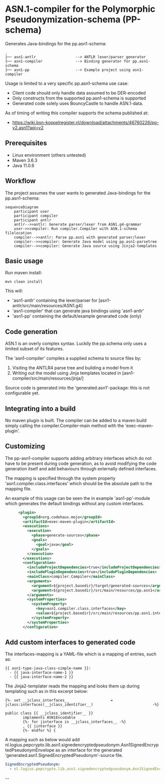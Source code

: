 # ASN.1-compiler for the Polymorphic Pseudonymization-schema (PP-schema)

Generates Java-bindings for the pp.asn1-schema:

```
.
├── asn1-antlr                  --> ANTLR lexer/parser generator 
├── asn1-compiler               --> Binding generator for pp.asn1-schema
├── asn1-pp                     --> Example project using asn1-compiler
```

Usage is limited to a very specific pp.asn1-schema use case:
- Client code should only handle data assumed to be DER-encoded
- Only constructs from the supported pp.asn1-schema is supported
- Generated code solely uses BouncyCastle to handle ASN.1-data.
 
As of timing of writing this compiler supports the schema published at:
- https://wiki.bsn-koppelregister.nl/download/attachments/46760226/pp-v2.asn1?api=v2

## Prerequisites

- Linux environment (others untested)
- Maven 3.6.3
- Java 11.0.6

## Workflow

The project assumes the user wants to generated Java-bindings for the pp.asn1-schema:  

```mermaid
sequenceDiagram 
    participant user
    participant compiler
    participant antlr
    antlr-->>antlr: Generate parser/lexer from ASN1.g4-grammar
    user->>compiler: Run compiler.Compiler with ASN.1-schema filelocation
    compiler-->>antlr: Parse pp.asn1 with generated parser/lexer
    compiler-->>compiler: Generate Java model using pp.asn1-parsetree 
    compiler-->>compiler: Generate Java source using Jinja2-templates
```

## Basic usage

Run maven install: 

```shell script
mvn clean install
```

This will:
- 'asn1-antlr' containing the lexer/parser for [asn1-antlr/src/main/resources/ASN1.g4] 
- 'asn1-compiler' that can generate java bindings using 'asn1-antlr'
- 'asn1-pp' containing the default/example generated code (only)  

## Code generation

ASN.1 is an overly complex syntax. Luckily the pp.schema only uses a limited subset
of its features.

The 'asn1-compiler' compiles a supplied schema to source files by:
1. Visiting the ANTLR4 parse tree and building a model from it
2. Writing out the model using Jinja templates located in [asn1-compiler/src/main/resources/jinja/]

Source code is generated into the 'generated.asn1'-package: this is not configurable yet.

## Integrating into a build

No maven plugin is built. The compiler can be added to a maven build simply calling the
compiler.Compiler-main method with the 'exec-maven-plugin'. 

## Customizing

The pp-asn1-compiler supports adding arbitrary interfaces which do not have to 
be present during code generation, as to avoid modifying the code generation
itself and add behaviours through externally defined interfaces.

The mapping is specified through the system property 'asn1.compiler.class.interfaces'
which should be the absolute path to the mapping file.

An example of this usage can be seen the in example 'asn1-pp'-module which 
generates the default bindings without any custom interfaces.

```xml
      <plugin>
        <groupId>org.codehaus.mojo</groupId>
        <artifactId>exec-maven-plugin</artifactId>
        <executions>
          <execution>
            <phase>generate-sources</phase>
            <goals>
              <goal>java</goal>
            </goals>
          </execution>
        </executions>
        <configuration>
          <includeProjectDependencies>true</includeProjectDependencies>
          <includePluginDependencies>true</includePluginDependencies>
          <mainClass>compiler.Compiler</mainClass>
          <arguments>
            <argument>${project.basedir}/target/generated-sources</argument>
            <argument>${project.basedir}/src/main/resources/pp.asn1</argument>
          </arguments>
          <systemProperties>
            <systemProperty>
              <key>asn1.compiler.class.interfaces</key>
              <value>${project.basedir}/src/main/resources/pp.asn1.interfaces.yaml</value>
            </systemProperty>
          </systemProperties>
        </configuration>
```

## Add custom interfaces to generated code

The interfaces-mapping is a YAML-file which is a mapping of entries, such as:

```
{{ asn1-type-java-class-simple-name }}:
  - {{ java-interface-name-1 }}
  - {{ java-interface-name-2 }}
```

The Jinja2-templater reads the mapping and looks them up during templating such as in
this excerpt below:

```jinja
{%- set __jclass_interfaces__                   = jclass:interfaces(__jclass_identifier__)                           -%}

public class {{ __jclass_identifier__ }}
        implements ASN1Encodable
        {%- for jinterface in __jclass_interfaces__ -%}
        , {{ jinterface }}
        {%- endfor %} {
```

A mapping such as below would add nl.logius.pepcrypto.lib.asn1.signedencryptedpseudonym.Asn1SignedEncryptedPseudonymEnvelope
as an interface for the generated 'generated.asn1.SignedEncryptedPseudonym'-source file. 

```yaml
SignedEncryptedPseudonym:
  - nl.logius.pepcrypto.lib.asn1.signedencryptedpseudonym.Asn1SignedEncryptedPseudonymEnvelope
```
 
--
